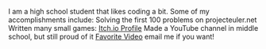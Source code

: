 I am a high school student that likes coding a bit.
Some of my accomplishments include:
Solving the first 100 problems on projecteuler.net
Written many small games: <a href="hawslc.itch.io">Itch.io Profile</a>
Made a YouTube channel in middle school, but still proud of it  <a href="https://www.youtube.com/watch?v=jfb0B6sR6Z4">Favorite Video</a>
email me if you want!

